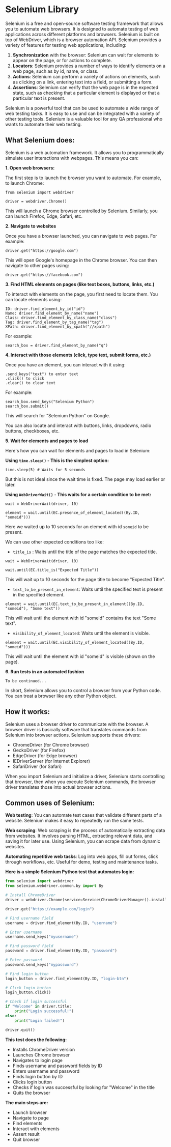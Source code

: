 # Selenium Library

Selenium is a free and open-source software testing framework that allows you to automate web browsers. 
It is designed to automate testing of web applications across different platforms and browsers. 
Selenium is built on top of WebDriver, which is a browser automation API. 
Selenium provides a variety of features for testing web applications, including:

1. **Synchronization** with the browser: Selenium can wait for elements to appear on the page, or for actions to complete.
2. **Locators**: Selenium provides a number of ways to identify elements on a web page, such as by id, name, or class.
3. **Actions**: Selenium can perform a variety of actions on elements, such as clicking on a link, entering text into a field, or submitting a form.
4. **Assertions**: Selenium can verify that the web page is in the expected state, such as checking that a particular element is displayed or that a particular text is present.

Selenium is a powerful tool that can be used to automate a wide range of web testing tasks. It is easy to use and can be integrated with a variety of other testing tools. Selenium is a valuable tool for any QA professional who wants to automate their web testing.


## What Selenium does:

Selenium is a web automation framework. It allows you to programmatically simulate user interactions with webpages. This means you can:

**1. Open web browsers:**

The first step is to launch the browser you want to automate. For example, to launch Chrome:

```text
from selenium import webdriver

driver = webdriver.Chrome()
```
This will launch a Chrome browser controlled by Selenium. Similarly, you can launch Firefox, Edge, Safari, etc.

**2. Navigate to websites**

Once you have a browser launched, you can navigate to web pages. For example:

```text
driver.get("https://google.com")
```

This will open Google's homepage in the Chrome browser. You can then navigate to other pages using:

```text
driver.get("https://facebook.com")
```

**3. Find HTML elements on pages (like text boxes, buttons, links, etc.)**

To interact with elements on the page, you first need to locate them. You can locate elements using:

```text
ID: driver.find_element_by_id("id")
Name: driver.find_element_by_name("name")
Class: driver.find_element_by_class_name("class")
Tag: driver.find_element_by_tag_name("tag")
XPath: driver.find_element_by_xpath("//xpath")
```
For example:

```text
search_box = driver.find_element_by_name("q")
```

**4. Interact with those elements (click, type text, submit forms, etc.)**

Once you have an element, you can interact with it using:

```text
.send_keys("text") to enter text
.click() to click
.clear() to clear text
```
For example:

```text
search_box.send_keys("Selenium Python")
search_box.submit()
```
This will search for "Selenium Python" on Google.

You can also locate and interact with buttons, links, dropdowns, radio buttons, checkboxes, etc.

**5. Wait for elements and pages to load**

Here's how you can wait for elements and pages to load in Selenium:

**Using `time.sleep()` - This is the simplest option:**
```text
time.sleep(5) # Waits for 5 seconds
```
But this is not ideal since the wait time is fixed. The page may load earlier or later.

**Using `WebDriverWait()` - This waits for a certain condition to be met:**

```text
wait = WebDriverWait(driver, 10)

element = wait.until(EC.presence_of_element_located((By.ID, "someid")))
```

Here we waited up to 10 seconds for an element with id `someid` to be present.

We can use other expected conditions too like:

  - `title_is` : Waits until the title of the page matches the expected title.
```text
wait = WebDriverWait(driver, 10)

wait.until(EC.title_is("Expected Title"))
```
This will wait up to 10 seconds for the page title to become "Expected Title".

  - `text_to_be_present_in_element`: Waits until the specified text is present in the specified element.
```text
element = wait.until(EC.text_to_be_present_in_element((By.ID, "someid"), "Some text"))
```
This will wait until the element with id "someid" contains the text "Some text".

  - `visibility_of_element_located`: Waits until the element is visible.
```text
element = wait.until(EC.visibility_of_element_located((By.ID, "someid")))
```
This will wait until the element with id "someid" is visible (shown on the page).

**6. Run tests in an automated fashion**

```text
To be continued...
```

In short, Selenium allows you to control a browser from your Python code. You can treat a browser like any other Python object.

## How it works:

Selenium uses a browser driver to communicate with the browser. A browser driver is basically software that translates commands from Selenium into browser actions. Selenium supports these drivers:

- ChromeDriver (for Chrome browser)
- GeckoDriver (for Firefox)
- EdgeDriver (for Edge browser)
- IEDriverServer (for Internet Explorer)
- SafariDriver (for Safari)

When you import Selenium and initialize a driver, Selenium starts controlling that browser, then when you execute Selenium commands, the browser driver translates those into actual browser actions.

## Common uses of Selenium:

**Web testing**: You can automate test cases that validate different parts of a website. Selenium makes it easy to repeatedly run the same tests.

**Web scraping**: Web scraping is the process of automatically extracting data from websites. It involves parsing HTML, extracting relevant data, and saving it for later use. Using Selenium, you can scrape data from dynamic websites.

**Automating repetitive web tasks**: Log into web apps, fill out forms, click through workflows, etc. Useful for demo, testing and maintenance tasks.


**Here is a simple Selenium Python test that automates login:**

```python
from selenium import webdriver
from selenium.webdriver.common.by import By

# Install ChromeDriver
driver = webdriver.Chrome(service=Service(ChromeDriverManager().install()))

driver.get("https://example.com/login")

# Find username field     
username = driver.find_element(By.ID, "username")

# Enter username      
username.send_keys("myusername")

# Find password field
password = driver.find_element(By.ID, "password")

# Enter password
password.send_keys("mypassword")  

# Find login button   
login_button = driver.find_element(By.ID, "login-btn")

# Click login button
login_button.click()

# Check if login successful    
if "Welcome" in driver.title:
    print("Login successful!")
else:
    print("Login failed!")

driver.quit()
```

**This test does the following:**

- Installs ChromeDriver version 
- Launches Chrome browser
- Navigates to login page
- Finds username and password fields by ID
- Enters username and password
- Finds login button by ID
- Clicks login button
- Checks if login was successful by looking for "Welcome" in the title
- Quits the browser

**The main steps are:**

- Launch browser
- Navigate to page
- Find elements
- Interact with elements
- Assert result
- Quit browser